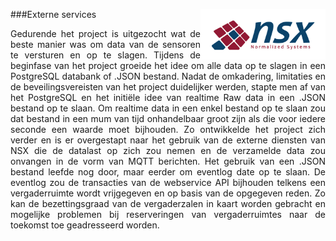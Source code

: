 ###Externe services
<img src="images/NSXNS-logo.png" alt="NSX Normalized Systems logo" width="200" height="" align="right">
<p style="text-align: justify;">Gedurende het project is uitgezocht wat de beste manier was om data van de sensoren te versturen en op te slagen. Tijdens de beginfase van het project groeide het idee om alle data op te slagen in een PostgreSQL databank of .JSON bestand. Nadat de omkadering, limitaties en de beveilingsvereisten van het project duidelijker werden, stapte men af van het PostgreSQL en het initiële idee van realtime Raw data in een .JSON bestand op te slaan. Om realtime data in een enkel bestand op te slaan zou dat bestand in een mum van tijd onhandelbaar groot zijn als die voor iedere seconde een waarde moet bijhouden. Zo ontwikkelde het project zich verder en is er overgestapt naar het gebruik van de externe diensten van NSX die de datalast op zich zou nemen en de verzamelde data zou onvangen in de vorm van MQTT berichten. Het gebruik van een .JSON bestand leefde nog door, maar eerder om eventlog date op te slaan. De eventlog zou de transacties van de webservice API bijhouden telkens een vergaderruimte wordt vrijgegeven en op basis van de opgegeven reden. Zo kan de bezettingsgraad van de vergaderzalen in kaart worden gebracht en mogelijke problemen bij reserveringen van vergaderruimtes naar de toekomst toe geadresseerd worden.</p>
